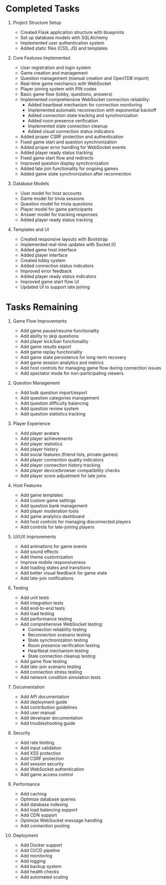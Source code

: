 # Completed Tasks

1. Project Structure Setup
   - Created Flask application structure with blueprints
   - Set up database models with SQLAlchemy
   - Implemented user authentication system
   - Added static files (CSS, JS) and templates

2. Core Features Implemented
   - User registration and login system
   - Game creation and management
   - Question management (manual creation and OpenTDB import)
   - Real-time game mechanics with WebSocket
   - Player joining system with PIN codes
   - Basic game flow (lobby, questions, answers)
   - Implemented comprehensive WebSocket connection reliability:
     - Added heartbeat mechanism for connection monitoring
     - Implemented automatic reconnection with exponential backoff
     - Added connection state tracking and synchronization
     - Added room presence verification
     - Implemented stale connection cleanup
     - Added visual connection status indicators
   - Added proper CSRF protection and authentication
   - Fixed game start and question synchronization
   - Added proper error handling for WebSocket events
   - Added player ready status tracking
   - Fixed game start flow and redirects
   - Improved question display synchronization
   - Added late join functionality for ongoing games
   - Added game state synchronization after reconnection

3. Database Models
   - User model for host accounts
   - Game model for trivia sessions
   - Question model for trivia questions
   - Player model for game participants
   - Answer model for tracking responses
   - Added player ready status tracking

4. Templates and UI
   - Created responsive layouts with Bootstrap
   - Implemented real-time updates with Socket.IO
   - Added game host interface
   - Added player interface
   - Created lobby system
   - Added connection status indicators
   - Improved error feedback
   - Added player ready status indicators
   - Improved game start flow UI
   - Updated UI to support late joining

# Tasks Remaining

1. Game Flow Improvements
   - Add game pause/resume functionality
   - Add ability to skip questions
   - Add player kick/ban functionality
   - Add game results export
   - Add game replay functionality
   - Add game state persistence for long-term recovery
   - Add game session analytics and metrics
   - Add host controls for managing game flow during connection issues
   - Add spectator mode for non-participating viewers

2. Question Management
   - Add bulk question import/export
   - Add question categories management
   - Add question difficulty balancing
   - Add question review system
   - Add question statistics tracking

3. Player Experience
   - Add player avatars
   - Add player achievements
   - Add player statistics
   - Add player history
   - Add social features (friend lists, private games)
   - Add player connection quality indicators
   - Add player connection history tracking
   - Add player device/browser compatibility checks
   - Add player score adjustment for late joins

4. Host Features
   - Add game templates
   - Add custom game settings
   - Add question bank management
   - Add player moderation tools
   - Add game analytics dashboard
   - Add host controls for managing disconnected players
   - Add controls for late-joining players

5. UI/UX Improvements
   - Add animations for game events
   - Add sound effects
   - Add theme customization
   - Improve mobile responsiveness
   - Add loading states and transitions
   - Add better visual feedback for game state
   - Add late-join notifications

6. Testing
   - Add unit tests
   - Add integration tests
   - Add end-to-end tests
   - Add load testing
   - Add performance testing
   - Add comprehensive WebSocket testing:
     - Connection reliability testing
     - Reconnection scenario testing
     - State synchronization testing
     - Room presence verification testing
     - Heartbeat mechanism testing
     - Stale connection cleanup testing
   - Add game flow testing
   - Add late-join scenario testing
   - Add connection stress testing
   - Add network condition simulation tests

7. Documentation
   - Add API documentation
   - Add deployment guide
   - Add contribution guidelines
   - Add user manual
   - Add developer documentation
   - Add troubleshooting guide

8. Security
   - Add rate limiting
   - Add input validation
   - Add XSS protection
   - Add CSRF protection
   - Add session security
   - Add WebSocket authentication
   - Add game access control

9. Performance
   - Add caching
   - Optimize database queries
   - Add database indexing
   - Add load balancing support
   - Add CDN support
   - Optimize WebSocket message handling
   - Add connection pooling

10. Deployment
    - Add Docker support
    - Add CI/CD pipeline
    - Add monitoring
    - Add logging
    - Add backup system
    - Add health checks
    - Add automated scaling
